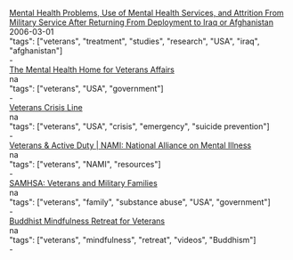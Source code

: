 [Mental Health Problems, Use of Mental Health Services, and Attrition From Military Service After Returning From Deployment to Iraq or Afghanistan](http://jamanetwork.com/journals/jama/fullarticle/202463)<br />
2006-03-01<br />
"tags": ["veterans", "treatment", "studies", "research", "USA", "iraq", "afghanistan"]<br />
-<br />
[The Mental Health Home for Veterans Affairs](https://www.mentalhealth.va.gov/)<br />
na<br />
"tags": ["veterans", "USA", "government"]<br />
-<br />
[Veterans Crisis Line](https://www.veteranscrisisline.net/GetHelp/ResourceLocator.aspx)<br />
na<br />
"tags": ["veterans", "USA", "crisis", "emergency", "suicide prevention"]<br />
-<br />
[Veterans & Active Duty | NAMI: National Alliance on Mental Illness](https://www.nami.org/Find-Support/Veterans-and-Active-Duty)<br />
na<br />
"tags": ["veterans", "NAMI", "resources"]<br />
-<br />
[SAMHSA: Veterans and Military Families](https://www.samhsa.gov/veterans-military-families)<br />
na<br />
"tags": ["veterans", "family", "substance abuse", "USA", "government"]<br />
-<br />
[Buddhist Mindfulness Retreat for Veterans](https://www.youtube.com/playlist?list=PLs6ORPE7MX1tdcM5Ec3IHq3s18XFSJr-T)<br />
na<br />
"tags": ["veterans", "mindfulness", "retreat", "videos", "Buddhism"]<br />
-<br />
